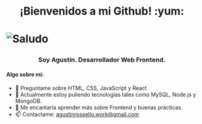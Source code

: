 <h1 align="center" > ¡Bienvenidos a mi Github! :yum:<h1/>
  
![Saludo](https://okdiario.com/img/2018/03/26/esasky-el-nuevo-atlas-estelar-con-el-que-explorar-los-detalles-del-universo-3.jpg)
  
<h3 align="center"> Soy Agustín. Desarrollador Web Frontend. </h3>
  
<h4> Algo sobre mi: </h4>
  
- 💬 Preguntame sobre HTML, CSS, JavaScript y React
- 🌱 Actualmente estoy puliendo tecnologias tales como MySQL, Node.js y MongoDB.
- 🤔 Me encantaría aprender más sobre Frontend y buenas prácticas.
- 📫 Contactame: agustinrossello.work@gmail.com


